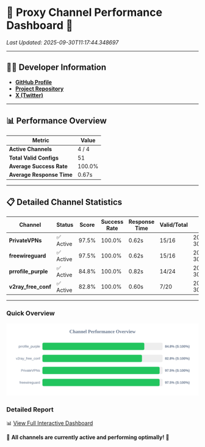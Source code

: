 # 🌟 Proxy Channel Performance Dashboard 🌟

_Last Updated: 2025-09-30T11:17:44.348697_

---

## 👩‍💻 Developer Information

- **[GitHub Profile](https://github.com/4n0nymou3)**  
- **[Project Repository](https://github.com/4n0nymou3/multi-proxy-config-fetcher)**  
- **[X (Twitter)](https://x.com/4n0nymou3)**  

---

## 📊 Performance Overview

| Metric                | Value       |
|-----------------------|-------------|
| **Active Channels**   | 4 / 4       |
| **Total Valid Configs** | 51          |
| **Average Success Rate** | 100.0%      |
| **Average Response Time** | 0.67s       |

---

## 📋 Detailed Channel Statistics

| Channel          | Status     | Score  | Success Rate | Response Time | Valid/Total | Last Success               |
|------------------|------------|--------|--------------|---------------|-------------|----------------------------|
| **PrivateVPNs**  | ✅ Active  | 97.5%  | 100.0% | 0.62s         | 15/16       | 2025-09-30T11:17:43.699019 |
| **freewireguard**  | ✅ Active  | 97.5%  | 100.0% | 0.62s         | 15/16       | 2025-09-30T11:17:44.347029 |
| **prrofile_purple**  | ✅ Active  | 84.8%  | 100.0% | 0.82s         | 14/24       | 2025-09-30T11:17:42.363937 |
| **v2ray_free_conf**  | ✅ Active  | 82.8%  | 100.0% | 0.60s         | 7/20       | 2025-09-30T11:17:43.042261 |

---

### Quick Overview
<div align="center">
  <a href="https://raw.githubusercontent.com/nullluser/NullRepo/refs/heads/main/assets/channel_stats_chart.svg">
    <img src="https://raw.githubusercontent.com/nullluser/NullRepo/refs/heads/main/assets/channel_stats_chart.svg" alt="Source Performance Statistics" width="800">
  </a>
</div>

### Detailed Report
📊 [View Full Interactive Dashboard](https://htmlpreview.github.io/?https://github.com/nullluser/NullRepo/blob/main/assets/performance_report.html)

🎉 **All channels are currently active and performing optimally!** 🎉
